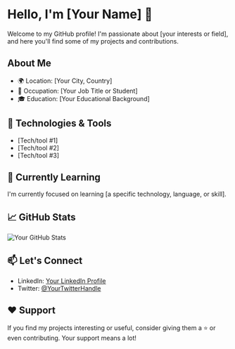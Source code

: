 # Hello, I'm [Your Name] 👋

Welcome to my GitHub profile! I'm passionate about [your interests or field], and here you'll find some of my projects and contributions.

## About Me

- 🌍 Location: [Your City, Country]
- 💼 Occupation: [Your Job Title or Student]
- 🎓 Education: [Your Educational Background]

## 🔧 Technologies & Tools

- [Tech/tool #1]
- [Tech/tool #2]
- [Tech/tool #3]

## 🌱 Currently Learning

I'm currently focused on learning [a specific technology, language, or skill].

## 📈 GitHub Stats

![Your GitHub Stats](https://github-readme-stats.vercel.app/api?username=your-username&show_icons=true&theme=radical)

## 📫 Let's Connect

- LinkedIn: [Your LinkedIn Profile](https://www.linkedin.com/in/your-linkedin/)
- Twitter: [@YourTwitterHandle](https://twitter.com/your-twitter-handle)

## ❤️ Support

If you find my projects interesting or useful, consider giving them a ⭐️ or even contributing. Your support means a lot!

